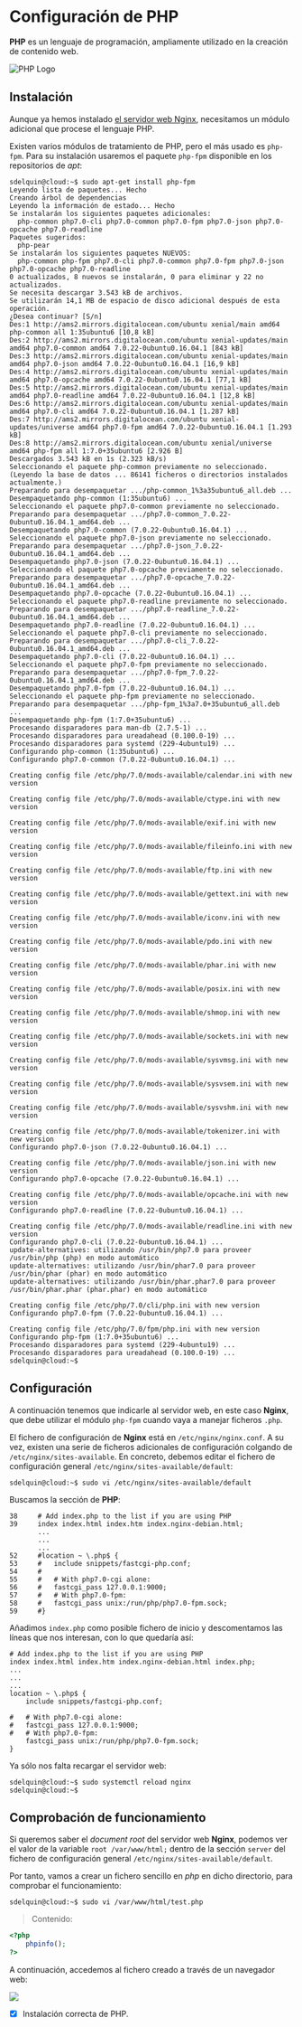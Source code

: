 # Configuración de PHP

**PHP** es un lenguaje de programación, ampliamente utilizado en la creación de contenido web.

![PHP Logo](img/php_logo.png) 

## Instalación

Aunque ya hemos instalado [el servidor web Nginx](../webserver), necesitamos un módulo adicional que procese el lenguaje PHP.

Existen varios módulos de tratamiento de PHP, pero el más usado es `php-fpm`. Para su instalación usaremos el paquete `php-fpm` disponible en los repositorios de *apt*:

```console
sdelquin@cloud:~$ sudo apt-get install php-fpm
Leyendo lista de paquetes... Hecho
Creando árbol de dependencias
Leyendo la información de estado... Hecho
Se instalarán los siguientes paquetes adicionales:
  php-common php7.0-cli php7.0-common php7.0-fpm php7.0-json php7.0-opcache php7.0-readline
Paquetes sugeridos:
  php-pear
Se instalarán los siguientes paquetes NUEVOS:
  php-common php-fpm php7.0-cli php7.0-common php7.0-fpm php7.0-json php7.0-opcache php7.0-readline
0 actualizados, 8 nuevos se instalarán, 0 para eliminar y 22 no actualizados.
Se necesita descargar 3.543 kB de archivos.
Se utilizarán 14,1 MB de espacio de disco adicional después de esta operación.
¿Desea continuar? [S/n]
Des:1 http://ams2.mirrors.digitalocean.com/ubuntu xenial/main amd64 php-common all 1:35ubuntu6 [10,8 kB]
Des:2 http://ams2.mirrors.digitalocean.com/ubuntu xenial-updates/main amd64 php7.0-common amd64 7.0.22-0ubuntu0.16.04.1 [843 kB]
Des:3 http://ams2.mirrors.digitalocean.com/ubuntu xenial-updates/main amd64 php7.0-json amd64 7.0.22-0ubuntu0.16.04.1 [16,9 kB]
Des:4 http://ams2.mirrors.digitalocean.com/ubuntu xenial-updates/main amd64 php7.0-opcache amd64 7.0.22-0ubuntu0.16.04.1 [77,1 kB]
Des:5 http://ams2.mirrors.digitalocean.com/ubuntu xenial-updates/main amd64 php7.0-readline amd64 7.0.22-0ubuntu0.16.04.1 [12,8 kB]
Des:6 http://ams2.mirrors.digitalocean.com/ubuntu xenial-updates/main amd64 php7.0-cli amd64 7.0.22-0ubuntu0.16.04.1 [1.287 kB]
Des:7 http://ams2.mirrors.digitalocean.com/ubuntu xenial-updates/universe amd64 php7.0-fpm amd64 7.0.22-0ubuntu0.16.04.1 [1.293 kB]
Des:8 http://ams2.mirrors.digitalocean.com/ubuntu xenial/universe amd64 php-fpm all 1:7.0+35ubuntu6 [2.926 B]
Descargados 3.543 kB en 1s (2.323 kB/s)
Seleccionando el paquete php-common previamente no seleccionado.
(Leyendo la base de datos ... 86141 ficheros o directorios instalados actualmente.)
Preparando para desempaquetar .../php-common_1%3a35ubuntu6_all.deb ...
Desempaquetando php-common (1:35ubuntu6) ...
Seleccionando el paquete php7.0-common previamente no seleccionado.
Preparando para desempaquetar .../php7.0-common_7.0.22-0ubuntu0.16.04.1_amd64.deb ...
Desempaquetando php7.0-common (7.0.22-0ubuntu0.16.04.1) ...
Seleccionando el paquete php7.0-json previamente no seleccionado.
Preparando para desempaquetar .../php7.0-json_7.0.22-0ubuntu0.16.04.1_amd64.deb ...
Desempaquetando php7.0-json (7.0.22-0ubuntu0.16.04.1) ...
Seleccionando el paquete php7.0-opcache previamente no seleccionado.
Preparando para desempaquetar .../php7.0-opcache_7.0.22-0ubuntu0.16.04.1_amd64.deb ...
Desempaquetando php7.0-opcache (7.0.22-0ubuntu0.16.04.1) ...
Seleccionando el paquete php7.0-readline previamente no seleccionado.
Preparando para desempaquetar .../php7.0-readline_7.0.22-0ubuntu0.16.04.1_amd64.deb ...
Desempaquetando php7.0-readline (7.0.22-0ubuntu0.16.04.1) ...
Seleccionando el paquete php7.0-cli previamente no seleccionado.
Preparando para desempaquetar .../php7.0-cli_7.0.22-0ubuntu0.16.04.1_amd64.deb ...
Desempaquetando php7.0-cli (7.0.22-0ubuntu0.16.04.1) ...
Seleccionando el paquete php7.0-fpm previamente no seleccionado.
Preparando para desempaquetar .../php7.0-fpm_7.0.22-0ubuntu0.16.04.1_amd64.deb ...
Desempaquetando php7.0-fpm (7.0.22-0ubuntu0.16.04.1) ...
Seleccionando el paquete php-fpm previamente no seleccionado.
Preparando para desempaquetar .../php-fpm_1%3a7.0+35ubuntu6_all.deb ...
Desempaquetando php-fpm (1:7.0+35ubuntu6) ...
Procesando disparadores para man-db (2.7.5-1) ...
Procesando disparadores para ureadahead (0.100.0-19) ...
Procesando disparadores para systemd (229-4ubuntu19) ...
Configurando php-common (1:35ubuntu6) ...
Configurando php7.0-common (7.0.22-0ubuntu0.16.04.1) ...

Creating config file /etc/php/7.0/mods-available/calendar.ini with new version

Creating config file /etc/php/7.0/mods-available/ctype.ini with new version

Creating config file /etc/php/7.0/mods-available/exif.ini with new version

Creating config file /etc/php/7.0/mods-available/fileinfo.ini with new version

Creating config file /etc/php/7.0/mods-available/ftp.ini with new version

Creating config file /etc/php/7.0/mods-available/gettext.ini with new version

Creating config file /etc/php/7.0/mods-available/iconv.ini with new version

Creating config file /etc/php/7.0/mods-available/pdo.ini with new version

Creating config file /etc/php/7.0/mods-available/phar.ini with new version

Creating config file /etc/php/7.0/mods-available/posix.ini with new version

Creating config file /etc/php/7.0/mods-available/shmop.ini with new version

Creating config file /etc/php/7.0/mods-available/sockets.ini with new version

Creating config file /etc/php/7.0/mods-available/sysvmsg.ini with new version

Creating config file /etc/php/7.0/mods-available/sysvsem.ini with new version

Creating config file /etc/php/7.0/mods-available/sysvshm.ini with new version

Creating config file /etc/php/7.0/mods-available/tokenizer.ini with new version
Configurando php7.0-json (7.0.22-0ubuntu0.16.04.1) ...

Creating config file /etc/php/7.0/mods-available/json.ini with new version
Configurando php7.0-opcache (7.0.22-0ubuntu0.16.04.1) ...

Creating config file /etc/php/7.0/mods-available/opcache.ini with new version
Configurando php7.0-readline (7.0.22-0ubuntu0.16.04.1) ...

Creating config file /etc/php/7.0/mods-available/readline.ini with new version
Configurando php7.0-cli (7.0.22-0ubuntu0.16.04.1) ...
update-alternatives: utilizando /usr/bin/php7.0 para proveer /usr/bin/php (php) en modo automático
update-alternatives: utilizando /usr/bin/phar7.0 para proveer /usr/bin/phar (phar) en modo automático
update-alternatives: utilizando /usr/bin/phar.phar7.0 para proveer /usr/bin/phar.phar (phar.phar) en modo automático

Creating config file /etc/php/7.0/cli/php.ini with new version
Configurando php7.0-fpm (7.0.22-0ubuntu0.16.04.1) ...

Creating config file /etc/php/7.0/fpm/php.ini with new version
Configurando php-fpm (1:7.0+35ubuntu6) ...
Procesando disparadores para systemd (229-4ubuntu19) ...
Procesando disparadores para ureadahead (0.100.0-19) ...
sdelquin@cloud:~$
```

## Configuración

A continuación tenemos que indicarle al servidor web, en este caso **Nginx**, que debe utilizar el módulo `php-fpm` cuando vaya a manejar ficheros `.php`.

El fichero de configuración de **Nginx** está en `/etc/nginx/nginx.conf`. A su vez, existen una serie de ficheros adicionales de configuración colgando de `/etc/nginx/sites-available`. En concreto, debemos editar el fichero de configuración general `/etc/nginx/sites-available/default`:

```console
sdelquin@cloud:~$ sudo vi /etc/nginx/sites-available/default
```

Buscamos la sección de **PHP**:

```nginx
38     # Add index.php to the list if you are using PHP
39     index index.html index.htm index.nginx-debian.html;
       ...
       ...
       ...
52     #location ~ \.php$ {
53     #   include snippets/fastcgi-php.conf;
54     #
55     #   # With php7.0-cgi alone:
56     #   fastcgi_pass 127.0.0.1:9000;
57     #   # With php7.0-fpm:
58     #   fastcgi_pass unix:/run/php/php7.0-fpm.sock;
59     #}
```

Añadimos `index.php` como posible fichero de inicio y descomentamos las líneas que nos interesan, con lo que quedaría así:

```nginx
# Add index.php to the list if you are using PHP
index index.html index.htm index.nginx-debian.html index.php;
...
...
...
location ~ \.php$ {
    include snippets/fastcgi-php.conf;

#   # With php7.0-cgi alone:
#   fastcgi_pass 127.0.0.1:9000;
#   # With php7.0-fpm:
    fastcgi_pass unix:/run/php/php7.0-fpm.sock;
}
```

Ya sólo nos falta recargar el servidor web:

```console
sdelquin@cloud:~$ sudo systemctl reload nginx
sdelquin@cloud:~$
```

## Comprobación de funcionamiento

Si queremos saber el *document root* del servidor web **Nginx**, podemos ver el valor de la variable `root /var/www/html;` dentro de la sección `server` del fichero de configuración general `/etc/nginx/sites-available/default`.

Por tanto, vamos a crear un fichero sencillo en *php* en dicho directorio, para comprobar el funcionamiento:

```console
sdelquin@cloud:~$ sudo vi /var/www/html/test.php
```

> Contenido:
```php
<?php
    phpinfo();
?>    
```

A continuación, accedemos al fichero creado a través de un navegador web:

![](img/php_test.png)

* [x] Instalación correcta de PHP.
